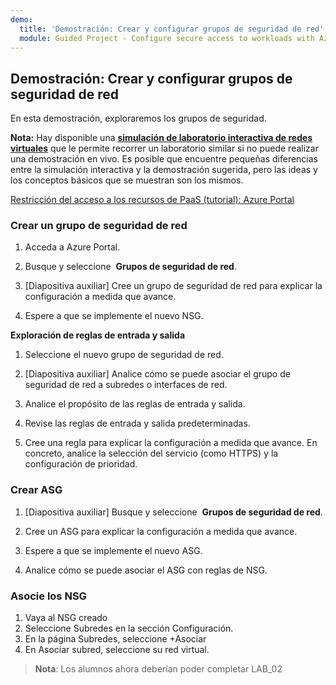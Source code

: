 ```yaml
---
demo:
  title: 'Demostración: Crear y configurar grupos de seguridad de red'
  module: Guided Project - Configure secure access to workloads with Azure virtual networking services
---
```

## Demostración: Crear y configurar grupos de seguridad de red


En esta demostración, exploraremos los grupos de seguridad. 

**Nota:** Hay disponible una **[simulación de laboratorio interactiva de redes virtuales](https://mslearn.cloudguides.com/en-us/guides/AZ-900%20Exam%20Guide%20-%20Azure%20Fundamentals%20Exercise%2013?azure-portal=true)** que le permite recorrer un laboratorio similar si no puede realizar una demostración en vivo. Es posible que encuentre pequeñas diferencias entre la simulación interactiva y la demostración sugerida, pero las ideas y los conceptos básicos que se muestran son los mismos. 

[Restricción del acceso a los recursos de PaaS (tutorial): Azure Portal](https://docs.microsoft.com/azure/virtual-network/tutorial-restrict-network-access-to-resources)

### Crear un grupo de seguridad de red

1. Acceda a Azure Portal.

1. Busque y seleccione  **Grupos de seguridad de red**.

1. [Diapositiva auxiliar] Cree un grupo de seguridad de red para explicar la configuración a medida que avance. 
 
1. Espere a que se implemente el nuevo NSG.

**Exploración de reglas de entrada y salida**

1. Seleccione el nuevo grupo de seguridad de red.

1. [Diapositiva auxiliar] Analice cómo se puede asociar el grupo de seguridad de red a subredes o interfaces de red.

1. Analice el propósito de las reglas de entrada y salida.  

1. Revise las reglas de entrada y salida predeterminadas. 

1. Cree una regla para explicar la configuración a medida que avance. En concreto, analice la selección del servicio (como HTTPS) y la configuración de prioridad. 
 

### Crear ASG
 
1. [Diapositiva auxiliar] Busque y seleccione  **Grupos de seguridad de red**.

1. Cree un ASG para explicar la configuración a medida que avance. 
 
1. Espere a que se implemente el nuevo ASG.

1. Analice cómo se puede asociar el ASG con reglas de NSG.


### Asocie los NSG 
1.  Vaya al NSG creado
1.  Seleccione Subredes en la sección Configuración.
1.  En la página Subredes, seleccione +Asociar
1.  En Asociar subred, seleccione su red virtual.


>**Nota**: Los alumnos ahora deberían poder completar LAB_02

